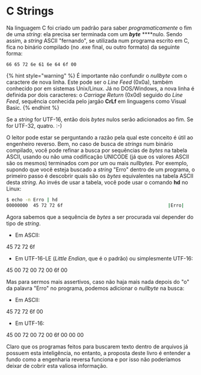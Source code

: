 # C Strings

Na linguagem C foi criado um padrão para saber _programaticamente_ o fim de uma _string_: ela precisa ser terminada com um _**byte**_ \*\*\*\*nulo. Sendo assim, a _string_ ASCII "fernando", se utilizada num programa escrito em C, fica no binário compilado (no .exe final, ou outro formato) da seguinte forma:

```
66 65 72 6e 61 6e 64 6f 00
```

{% hint style="warning" %}
É importante não confundir o _nullbyte_ com o caractere de nova linha. Este pode ser o _Line Feed_ (0x0a), também conhecido por  em sistemas Unix/Linux. Já no DOS/Windows, a nova linha é definida por dois caracteres: o _Carriage Return_ (0x0d) seguido do _Line Feed_, sequência conhecida pelo jargão **CrLf** em linguagens como Visual Basic.
{% endhint %}

Se a _string_ for UTF-16, então dois _bytes_ nulos serão adicionados ao fim. Se for UTF-32, quatro. :-)

O leitor pode estar se perguntando a razão pela qual este conceito é útil ao engenheiro reverso. Bem, no caso de busca de _strings_ num binário compilado, você pode refinar a busca por sequências de _bytes_ na tabela ASCII, usando ou não uma codificação UNICODE (já que os valores ASCII são os mesmos) terminados com por um ou mais _nullbytes_. Por exemplo, supondo que você esteja buscado a _string_ "Erro" dentro de um programa, o primeiro passo é descobrir quais são os _bytes_ equivalentes na tabela ASCII desta _string_. Ao invés de usar a tabela, você pode usar o comando **hd** no Linux:

```bash
$ echo -n Erro | hd
00000000  45 72 72 6f                                       |Erro|
```

Agora sabemos que a sequência de _bytes_ a ser procurada vai depender do tipo de _string_.

* Em ASCII:

45 72 72 6f

* Em UTF-16-LE (_Little Endian_, que é o padrão) ou simplesmente UTF-16:

45 00 72 00 72 00 6f 00

Mas para sermos mais assertivos, caso não haja mais nada depois do "o" da palavra "Erro" no programa, podemos adicionar o _nullbyte_ na busca:

* Em ASCII:

45 72 72 6f 00

* Em UTF-16:

45 00 72 00 72 00 6f 00 00 00

Claro que os programas feitos para buscarem texto dentro de arquivos já possuem esta inteligência, no entanto, a proposta deste livro é entender a fundo como a engenharia reversa funciona e por isso não poderíamos deixar de cobrir esta valiosa informação.

